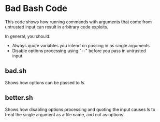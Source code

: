 # Bad Bash Code

This code shows how running commands with arguments that come from untrusted
input can result in arbitrary code exploits.

In general, you should:

* Always quote variables you intend on passing in as single arguments
* Disable options processing using "--" before you pass in untrusted input.

## bad.sh

Shows how options can be passed to *ls*.

## better.sh

Shows how disabling options processing and quoting the input causes *ls* to
treat the single argument as a file name, and not as options.
